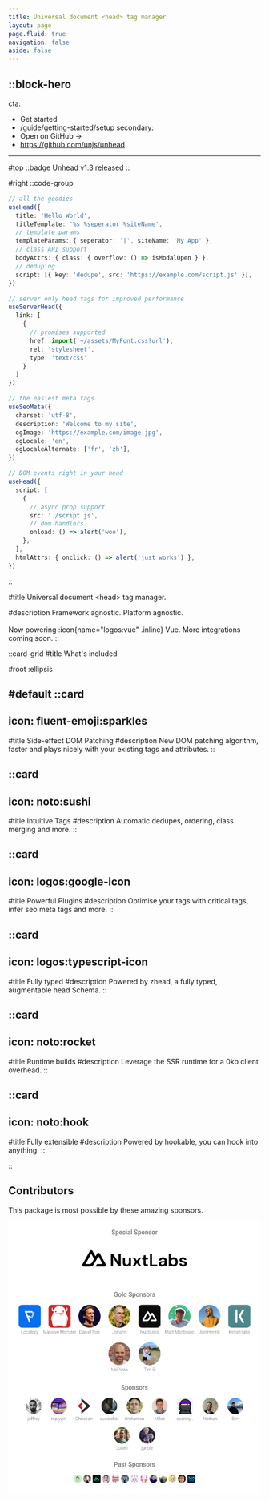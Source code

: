 ```yaml
---
title: Universal document <head> tag manager
layout: page
page.fluid: true
navigation: false
aside: false
---
```


::block-hero
---
cta:
  - Get started
  - /guide/getting-started/setup
secondary:
  - Open on GitHub →
  - https://github.com/unjs/unhead
---

#top
::badge
<a href="https://github.com/unjs/unhead/releases/tag/v1.3.0" class="text-sm font-normal">Unhead v1.3 released</a>
::

#right
::code-group

```ts [useHead]
// all the goodies
useHead({
  title: 'Hello World',
  titleTemplate: '%s %seperator %siteName',
  // template params
  templateParams: { seperator: '|', siteName: 'My App' },
  // class API support
  bodyAttrs: { class: { overflow: () => isModalOpen } },
  // deduping
  script: [{ key: 'dedupe', src: 'https://example.com/script.js' }],
})
```

```ts [useServerHead]
// server only head tags for improved performance
useServerHead({
  link: [
    {
      // promises supported
      href: import('~/assets/MyFont.css?url'),
      rel: 'stylesheet',
      type: 'text/css'
    }
  ]
})
```


```ts [useSeoMeta]
// the easiest meta tags
useSeoMeta({
  charset: 'utf-8',
  description: 'Welcome to my site',
  ogImage: 'https://example.com/image.jpg',
  ogLocale: 'en',
  ogLocaleAlternate: ['fr', 'zh'],
})
```

```ts [DOM events]
// DOM events right in your head
useHead({
  script: [
    {
      // async prop support
      src: './script.js',
      // dom handlers
      onload: () => alert('woo'),
    },
  ],
  htmlAttrs: { onclick: () => alert('just works') },
})
```

::

#title
Universal document &lt;head&gt; tag manager.

#description
Framework agnostic. Platform agnostic. 
<br><br>
Now powering <span class="whitespace-nowrap"> :icon{name="logos:vue" .inline} Vue</span>. More integrations coming soon.
::


::card-grid
#title
What's included

#root
:ellipsis

#default
  ::card
  ---
  icon: fluent-emoji:sparkles
  ---
  #title
  Side-effect DOM Patching
  #description
  New DOM patching algorithm, faster and plays nicely with your existing tags and attributes.
  ::

  ::card
  ---
  icon: noto:sushi
  ---
  #title
  Intuitive Tags
  #description
  Automatic dedupes, ordering, class merging and more.
  ::

  ::card
  ---
  icon: logos:google-icon
  ---
  #title
  Powerful Plugins
  #description
  Optimise your tags with critical tags, infer seo meta tags and more.
  ::

  ::card
  ---
  icon: logos:typescript-icon
  ---
  #title
  Fully typed
  #description
  Powered by zhead, a fully typed, augmentable head Schema.
  ::


  ::card
  ---
  icon: noto:rocket
  ---
  #title
  Runtime builds
  #description
  Leverage the SSR runtime for a 0kb client overhead.
  ::

  ::card
  ---
  icon: noto:hook
  ---
  #title
  Fully extensible
  #description
  Powered by hookable, you can hook into anything.
  ::

::

<div class="mx-auto w-full sm:px-6 lg-px-8 px-4 text-center">

## Contributors

This package is most possible by these amazing sponsors.

  <a href="https://raw.githubusercontent.com/harlan-zw/static/main/sponsors.svg">
    <img src="https://raw.githubusercontent.com/harlan-zw/static/main/sponsors.svg" width="800" height="545" style="margin: 0 auto;">
  </a>

</div>
